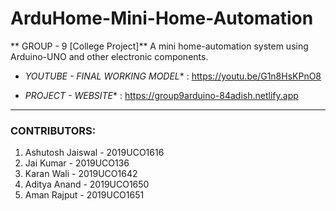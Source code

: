 # ArduHome-Mini-Home-Automation
** GROUP - 9 [College Project]**
A mini home-automation system using Arduino-UNO and other electronic components.

* _YOUTUBE - FINAL WORKING MODEL_* : https://youtu.be/G1n8HsKPnO8

* _PROJECT - WEBSITE_* : https://group9arduino-84adish.netlify.app

***

### CONTRIBUTORS:
1. Ashutosh Jaiswal - 2019UCO1616
2. Jai Kumar - 2019UCO136
3. Karan Wali - 2019UCO1642
4. Aditya Anand - 2019UCO1650
5. Aman Rajput - 2019UCO1651

